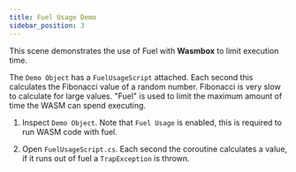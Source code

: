```yaml
---
title: Fuel Usage Demo
sidebar_position: 3
---
```


This scene demonstrates the use of Fuel with <b>Wasmbox</b> to limit execution time.

The `Demo Object` has a `FuelUsageScript` attached. Each second this calculates the Fibonacci value of a random number. Fibonacci is very slow to calculate for large values. "Fuel" is used to limit the maximum amount of time the WASM can spend executing.

1. Inspect `Demo Object`. Note that `Fuel Usage` is enabled, this is required to run WASM code with fuel.

2. Open `FuelUsageScript.cs`. Each second the coroutine calculates a value, if it runs out of fuel a `TrapException` is thrown.